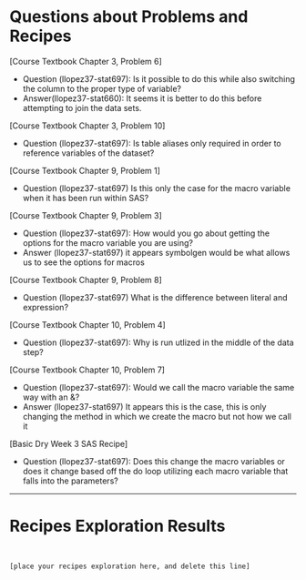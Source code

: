 
# Questions about Problems and Recipes

[Course Textbook Chapter 3, Problem 6]
- Question (llopez37-stat697): Is it possible to do this while also switching the column to the proper type of variable? 
- Answer(llopez37-stat660): It seems it is better to do this before attempting to join the data sets.

[Course Textbook Chapter 3, Problem 10]
- Question (llopez37-stat697): Is table aliases only required in order to reference variables of the dataset?

[Course Textbook Chapter 9, Problem 1]
- Question (llopez37-stat697) Is this only the case for the macro variable when it has been run within SAS?

[Course Textbook Chapter 9, Problem 3]
- Question (llopez37-stat697): How would you go about getting the options for the macro variable you are using? 
- Answer (llopez37-stat697) it appears symbolgen would be what allows us to see the options for macros

[Course Textbook Chapter 9, Problem 8]
- Question (llopez37-stat697) What is the difference between literal and expression? 

[Course Textbook Chapter 10, Problem 4]
- Question (llopez37-stat697):  Why is run utlized in the middle of the data step? 

[Course Textbook Chapter 10, Problem 7]
- Question (llopez37-stat697): Would we call the macro variable the same way with an &?
- Answer (llopez37-stat697) It appears this is the case, this is only changing the method in which we create the macro but not how we call it

[Basic Dry Week 3 SAS Recipe]
- Question (llopez37-stat697): Does this change the macro variables or does it change based off the do loop utilizing each macro variable that falls into the parameters?



***



# Recipes Exploration Results



```


[place your recipes exploration here, and delete this line]



```
